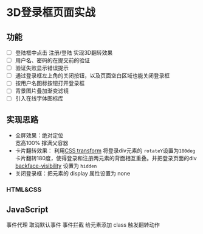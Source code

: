 # 3D登录框页面实战
## 功能
- [ ] 登陆框中点击 注册/登陆 实现3D翻转效果
- [ ] 用户名、密码的在提交前的验证
- [ ] 验证失败显示错误提示
- [ ] 通过登录框左上角的关闭按钮，以及页面空白区域也能关闭登录框
- [ ] 按用户名图标按钮打开登录框
- [ ] 背景图片叠加渐变滤镜
- [ ] 引入在线字体图标库
## 实现思路
* 全屏效果：<head>绝对定位 <main> 宽高100% 撑满父容器
* 卡片翻转效果：
利用[CSS transform](https://developer.mozilla.org/zh-CN/docs/Web/CSS/transform) 将登录div元素的 `rotateY`设置为`180deg` 卡片翻转180度，使得登录和注册两元素的背面相互重叠。并把登录页面的div [backface-visibility](https://developer.mozilla.org/zh-CN/docs/Web/CSS/backface-visibility) 设置为 `hidden`
* 关闭登录框：把元素的 display 属性设置为 none


### HTML&CSS

 
## JavaScript
事件代理
取消默认事件
事件拦截
给元素添加 class 触发翻转动作

